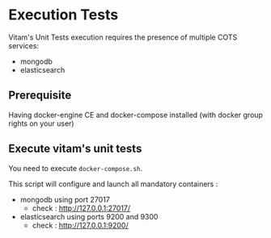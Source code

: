 # Execution Tests

Vitam's Unit Tests execution requires the presence of multiple COTS services:
* mongodb
* elasticsearch

## Prerequisite

Having docker-engine CE and docker-compose installed (with docker group rights on your user)

## Execute vitam's unit tests

You need to execute `docker-compose.sh`.

This script will configure and launch all mandatory containers :
* mongodb using port 27017
    * check : http://127.0.0.1:27017/
* elasticsearch using ports 9200 and 9300
    * check : http://127.0.0.1:9200/

